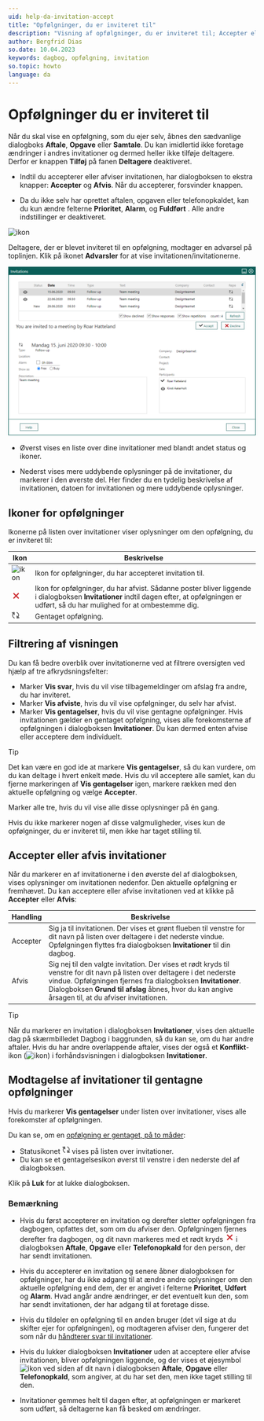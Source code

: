 ```yaml
---
uid: help-da-invitation-accept
title: "Opfølgninger, du er inviteret til"
description: "Visning af opfølgninger, du er inviteret til; Accepter eller afvis invitationer"
author: Bergfrid Dias
so.date: 10.04.2023
keywords: dagbog, opfølgning, invitation
so.topic: howto
language: da
---
```


# Opfølgninger du er inviteret til

Når du skal vise en opfølgning, som du ejer selv, åbnes den sædvanlige dialogboks **Aftale**, **Opgave** eller **Samtale**. Du kan imidlertid ikke foretage ændringer i andres invitationer og dermed heller ikke tilføje deltagere. Derfor er knappen **Tilføj** på fanen **Deltagere** deaktiveret.

* Indtil du accepterer eller afviser invitationen, har dialogboksen to ekstra knapper: **Accepter** og **Afvis**. Når du accepterer, forsvinder knappen.

* Da du ikke selv har oprettet aftalen, opgaven eller telefonopkaldet, kan du kun ændre felterne **Prioritet**, **Alarm**, og **Fuldført** . Alle andre indstillinger er deaktiveret.

![ikon][img1]

Deltagere, der er blevet inviteret til en opfølgning, modtager en advarsel på toplinjen. Klik på ikonet **Advarsler** for at vise invitationen/invitationerne.

![Modtag invitationer -screenshot][img2]

* Øverst vises en liste over dine invitationer med blandt andet status og ikoner.

* Nederst vises mere uddybende oplysninger på de invitationer, du markerer i den øverste del. Her finder du en tydelig beskrivelse af invitationen, datoen for invitationen og mere uddybende oplysninger.

## Ikoner for opfølgninger

Ikonerne på listen over invitationer viser oplysninger om den opfølgning, du er inviteret til:

| Ikon | Beskrivelse |
|---|---|
| ![ikon][img3] | Ikon for opfølgninger, du har accepteret invitation til. |
| ![ikon][img4] | Ikon for opfølgninger, du har afvist. Sådanne poster bliver liggende i dialogboksen **Invitationer** indtil dagen efter, at opfølgningen er udført, så du har mulighed for at ombestemme dig. |
| ![ikon][img5] | Gentaget opfølgning. |

## Filtrering af visningen

Du kan få bedre overblik over invitationerne ved at filtrere oversigten ved hjælp af tre afkrydsningsfelter:

* Marker **Vis svar**, hvis du vil vise tilbagemeldinger om afslag fra andre, du har inviteret.
* Marker **Vis afviste**, hvis du vil vise opfølgninger, du selv har afvist.
* Marker **Vis gentagelser**, hvis du vil vise gentagne opfølgninger. Hvis invitationen gælder en gentaget opfølgning, vises alle forekomsterne af opfølgningen i dialogboksen **Invitationer**. Du kan dermed enten afvise eller acceptere dem individuelt.

> [!TIP]
> Det kan være en god ide at markere **Vis gentagelser**, så du kan vurdere, om du kan deltage i hvert enkelt møde. Hvis du vil acceptere alle samlet, kan du fjerne markeringen af **Vis gentagelser** igen, markere rækken med den aktuelle opfølgning og vælge **Accepter**.

Marker alle tre, hvis du vil vise alle disse oplysninger på én gang.

Hvis du ikke markerer nogen af disse valgmuligheder, vises kun de opfølgninger, du er inviteret til, men ikke har taget stilling til.

## <a id="accept" />Accepter eller afvis invitationer

Når du markerer en af invitationerne i den øverste del af dialogboksen, vises oplysninger om invitationen nedenfor. Den aktuelle opfølgning er fremhævet. Du kan acceptere eller afvise invitationen ved at klikke på **Accepter** eller **Afvis**:

| Handling | Beskrivelse |
|---|---|
| Accepter | Sig ja til invitationen. Der vises et grønt flueben til venstre for dit navn på listen over deltagere i det nederste vindue. Opfølgningen flyttes fra dialogboksen **Invitationer** til din dagbog. |
| Afvis | Sig nej til den valgte invitation. Der vises et rødt kryds til venstre for dit navn på listen over deltagere i det nederste vindue. Opfølgningen fjernes fra dialogboksen **Invitationer**. Dialogboksen **Grund til afslag** åbnes, hvor du kan angive årsagen til, at du afviser invitationen. |

> [!TIP]
> Når du markerer en invitation i dialogboksen **Invitationer**, vises den aktuelle dag på skærmbilledet Dagbog i baggrunden, så du kan se, om du har andre aftaler.
Hvis du har andre overlappende aftaler, vises der også et **Konflikt**-ikon (![ikon][img6]) i forhåndsvisningen i dialogboksen **Invitationer**.

## Modtagelse af invitationer til gentagne opfølgninger

Hvis du markerer **Vis gentagelser** under listen over invitationer, vises alle forekomster af opfølgningen.

Du kan se, om en [opfølgning er gentaget, på to måder][3]:

* Statusikonet ![ikon][img5] vises på listen over invitationer.
* Du kan se et gentagelsesikon øverst til venstre i den nederste del af dialogboksen.

Klik på **Luk** for at lukke dialogboksen.

### Bemærkning

* Hvis du først accepterer en invitation og derefter sletter opfølgningen fra dagbogen, opfattes det, som om du afviser den. Opfølgningen fjernes derefter fra dagbogen, og dit navn markeres med et rødt kryds ![ikon][img4] i dialogboksen **Aftale**, **Opgave** eller **Telefonopkald** for den person, der har sendt invitationen.

* Hvis du accepterer en invitation og senere åbner dialogboksen for opfølgninger, har du ikke adgang til at ændre andre oplysninger om den aktuelle opfølgning end dem, der er angivet i felterne **Prioritet**, **Udført** og **Alarm**. Hvad angår andre ændringer, er det eventuelt kun den, som har sendt invitationen, der har adgang til at foretage disse.

* Hvis du tildeler en opfølgning til en anden bruger (det vil sige at du skifter ejer for opfølgningen), og modtageren afviser den, fungerer det som når du [håndterer svar til invitationer][4].

* Hvis du lukker dialogboksen **Invitationer** uden at acceptere eller afvise invitationen, bliver opfølgningen liggende, og der vises et øjesymbol ![ikon][img7] ved siden af dit navn i dialogboksen **Aftale**, **Opgave** eller **Telefonopkald**, som angiver, at du har set den, men ikke taget stilling til den.

* Invitationer gemmes helt til dagen efter, at opfølgningen er markeret som udført, så deltagerne kan få besked om ændringer.

[3]: ../recurrence/create.md
[4]: ../follow-up-assign.md

<!-- Referenced images -->
[img1]: ../../../../media/icons/notice-new.png
[img2]: ../../../../media/loc/en/diary/invitation.png
[img3]: ../../../../../common/icons/check-black.png
[img4]: ../../../../../common/icons/reject-appointment-icon.png
[img5]: ../../../../media/icons/recurring-booking-assignment.png
[img6]: ../../../../../common/icons/warning-red.png
[img7]: ../../../../../common/icons/assignment-seen.png
